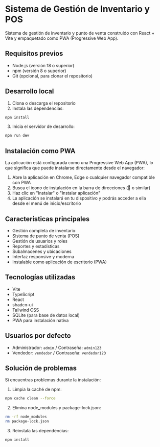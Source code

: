 
# Sistema de Gestión de Inventario y POS

Sistema de gestión de inventario y punto de venta construido con React + Vite y empaquetado como PWA (Progressive Web App).

## Requisitos previos

- Node.js (versión 18 o superior)
- npm (versión 8 o superior)
- Git (opcional, para clonar el repositorio)

## Desarrollo local

1. Clona o descarga el repositorio
2. Instala las dependencias:
```bash
npm install
```

3. Inicia el servidor de desarrollo:
```bash
npm run dev
```

## Instalación como PWA

La aplicación está configurada como una Progressive Web App (PWA), lo que significa que puede instalarse directamente desde el navegador:

1. Abre la aplicación en Chrome, Edge o cualquier navegador compatible con PWA
2. Busca el icono de instalación en la barra de direcciones (💾 o similar)
3. Haz clic en "Instalar" o "Instalar aplicación"
4. La aplicación se instalará en tu dispositivo y podrás acceder a ella desde el menú de inicio/escritorio

## Características principales

- Gestión completa de inventario
- Sistema de punto de venta (POS)
- Gestión de usuarios y roles
- Reportes y estadísticas
- Subalmacenes y ubicaciones
- Interfaz responsive y moderna
- Instalable como aplicación de escritorio (PWA)

## Tecnologías utilizadas

- Vite
- TypeScript
- React
- shadcn-ui
- Tailwind CSS
- SQLite (para base de datos local)
- PWA para instalación nativa

## Usuarios por defecto

- Administrador: `admin` / Contraseña: `admin123`
- Vendedor: `vendedor` / Contraseña: `vendedor123`

## Solución de problemas

Si encuentras problemas durante la instalación:

1. Limpia la caché de npm:
```bash
npm cache clean --force
```

2. Elimina node_modules y package-lock.json:
```bash
rm -rf node_modules
rm package-lock.json
```

3. Reinstala las dependencias:
```bash
npm install
```

